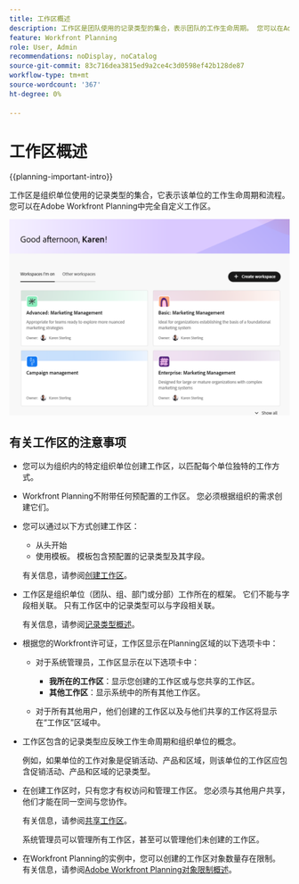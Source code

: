 ```yaml
---
title: 工作区概述
description: 工作区是团队使用的记录类型的集合，表示团队的工作生命周期。 您可以在Adobe Workfront Planning中完全自定义工作区，以匹配组织单位的工作流。
feature: Workfront Planning
role: User, Admin
recommendations: noDisplay, noCatalog
source-git-commit: 83c716dea3815ed9a2ce4c3d0598ef42b128de87
workflow-type: tm+mt
source-wordcount: '367'
ht-degree: 0%

---
```



# 工作区概述

{{planning-important-intro}}

工作区是组织单位使用的记录类型的集合，它表示该单位的工作生命周期和流程。 您可以在Adobe Workfront Planning中完全自定义工作区。


![](assets/workspaces-landing-page-admin-account.png)

## 有关工作区的注意事项

* 您可以为组织内的特定组织单位创建工作区，以匹配每个单位独特的工作方式。
* Workfront Planning不附带任何预配置的工作区。 您必须根据组织的需求创建它们。
* 您可以通过以下方式创建工作区：

   * 从头开始
   * 使用模板。 模板包含预配置的记录类型及其字段。

  有关信息，请参阅[创建工作区](/help/quicksilver/planning/architecture/create-workspaces.md)。
* 工作区是组织单位（团队、组、部门或分部）工作所在的框架。 它们不能与字段相关联。 只有工作区中的记录类型可以与字段相关联。

  有关信息，请参阅[记录类型概述](/help/quicksilver/planning/architecture/overview-of-record-types.md)。
* 根据您的Workfront许可证，工作区显示在Planning区域的以下选项卡中：

   * 对于系统管理员，工作区显示在以下选项卡中：

      * **我所在的工作区**：显示您创建的工作区或与您共享的工作区。
      * **其他工作区**：显示系统中的所有其他工作区。

   * 对于所有其他用户，他们创建的工作区以及与他们共享的工作区将显示在“工作区”区域中。

* 工作区包含的记录类型应反映工作生命周期和组织单位的概念。

  例如，如果单位的工作对象是促销活动、产品和区域，则该单位的工作区应包含促销活动、产品和区域的记录类型。
* 在创建工作区时，只有您才有权访问和管理工作区。 您必须与其他用户共享，他们才能在同一空间与您协作。

  有关信息，请参阅[共享工作区](/help/quicksilver/planning/access/share-workspaces.md)。

  系统管理员可以管理所有工作区，甚至可以管理他们未创建的工作区。

<!--make this live with the GA: * There is no limit for how many workspaces you can create in your environment. However, we recommend not to have too many workspaces, as they could become hard to manage and your workflows might be too fragmented.-->

* 在Workfront Planning的实例中，您可以创建的工作区对象数量存在限制。 有关信息，请参阅[Adobe Workfront Planning对象限制概述](/help/quicksilver/planning/general/limitations-overview.md)。



